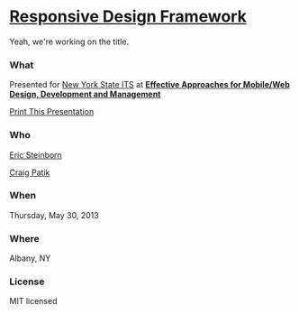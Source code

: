 # [Responsive Design Framework](http://esteinborn.github.io/excelsior-presentation/)

Yeah, we're working on the title.

### What

Presented for [New York State ITS](http://github.com/nys-its) at **[Effective Approaches for Mobile/Web Design, Development and Management](http://www.nysforum.org/events/ETWA_5_30_2013/)**

[Print This Presentation](http://esteinborn.github.io/excelsior-presentation/?print-pdf)

### Who

[Eric Steinborn](http://github.com/esteinborn)

[Craig Patik](http://github.com/cpatik)

### When

Thursday, May 30, 2013

### Where

Albany, NY

### License

MIT licensed
